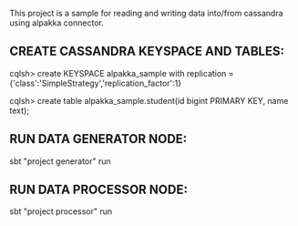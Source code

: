 This project is a sample for reading and writing data into/from cassandra using alpakka connector.


CREATE CASSANDRA KEYSPACE AND TABLES:
------------------------------------

cqlsh> create KEYSPACE alpakka_sample with replication = {'class':'SimpleStrategy','replication_factor':1}

cqlsh> create table alpakka_sample.student(id bigint PRIMARY KEY, name text);



RUN DATA GENERATOR NODE:
-----------------------

sbt "project generator" run


RUN DATA PROCESSOR NODE:
------------------------

sbt "project processor" run
